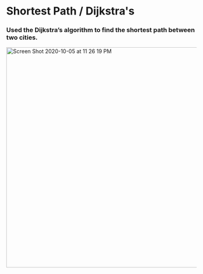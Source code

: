 # Shortest Path / Dijkstra's
### Used the Dijkstra’s algorithm to find the shortest path between two cities. 
 
 
<img width="584" alt="Screen Shot 2020-10-05 at 11 26 19 PM" src="https://user-images.githubusercontent.com/54430737/95166709-38bd0300-0763-11eb-8e7c-8834d8883661.png">
